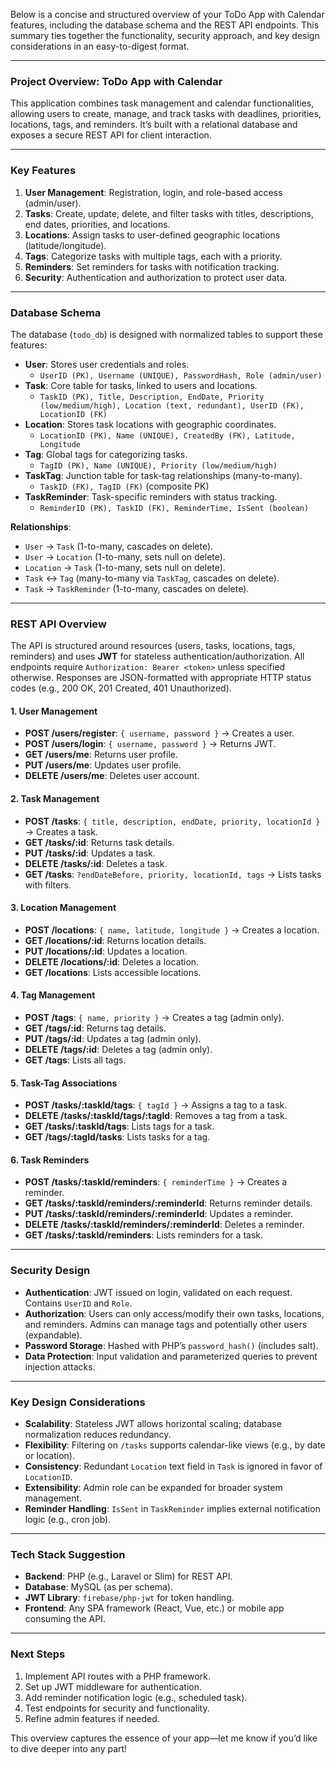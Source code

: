 Below is a concise and structured overview of your ToDo App with Calendar features, including the database schema and the REST API endpoints. This summary ties together the functionality, security approach, and key design considerations in an easy-to-digest format.

---

### **Project Overview: ToDo App with Calendar**
This application combines task management and calendar functionalities, allowing users to create, manage, and track tasks with deadlines, priorities, locations, tags, and reminders. It’s built with a relational database and exposes a secure REST API for client interaction.

---

### **Key Features**
1. **User Management**: Registration, login, and role-based access (admin/user).
2. **Tasks**: Create, update, delete, and filter tasks with titles, descriptions, end dates, priorities, and locations.
3. **Locations**: Assign tasks to user-defined geographic locations (latitude/longitude).
4. **Tags**: Categorize tasks with multiple tags, each with a priority.
5. **Reminders**: Set reminders for tasks with notification tracking.
6. **Security**: Authentication and authorization to protect user data.

---

### **Database Schema**
The database (`todo_db`) is designed with normalized tables to support these features:

- **User**: Stores user credentials and roles.
  - `UserID (PK), Username (UNIQUE), PasswordHash, Role (admin/user)`
- **Task**: Core table for tasks, linked to users and locations.
  - `TaskID (PK), Title, Description, EndDate, Priority (low/medium/high), Location (text, redundant), UserID (FK), LocationID (FK)`
- **Location**: Stores task locations with geographic coordinates.
  - `LocationID (PK), Name (UNIQUE), CreatedBy (FK), Latitude, Longitude`
- **Tag**: Global tags for categorizing tasks.
  - `TagID (PK), Name (UNIQUE), Priority (low/medium/high)`
- **TaskTag**: Junction table for task-tag relationships (many-to-many).
  - `TaskID (FK), TagID (FK)` (composite PK)
- **TaskReminder**: Task-specific reminders with status tracking.
  - `ReminderID (PK), TaskID (FK), ReminderTime, IsSent (boolean)`

**Relationships**:
- `User` → `Task` (1-to-many, cascades on delete).
- `User` → `Location` (1-to-many, sets null on delete).
- `Location` → `Task` (1-to-many, sets null on delete).
- `Task` ↔ `Tag` (many-to-many via `TaskTag`, cascades on delete).
- `Task` → `TaskReminder` (1-to-many, cascades on delete).

---

### **REST API Overview**
The API is structured around resources (users, tasks, locations, tags, reminders) and uses **JWT** for stateless authentication/authorization. All endpoints require `Authorization: Bearer <token>` unless specified otherwise. Responses are JSON-formatted with appropriate HTTP status codes (e.g., 200 OK, 201 Created, 401 Unauthorized).

#### **1. User Management**
- **POST /users/register**: `{ username, password }` → Creates a user.
- **POST /users/login**: `{ username, password }` → Returns JWT.
- **GET /users/me**: Returns user profile.
- **PUT /users/me**: Updates user profile.
- **DELETE /users/me**: Deletes user account.

#### **2. Task Management**
- **POST /tasks**: `{ title, description, endDate, priority, locationId }` → Creates a task.
- **GET /tasks/:id**: Returns task details.
- **PUT /tasks/:id**: Updates a task.
- **DELETE /tasks/:id**: Deletes a task.
- **GET /tasks**: `?endDateBefore, priority, locationId, tags` → Lists tasks with filters.

#### **3. Location Management**
- **POST /locations**: `{ name, latitude, longitude }` → Creates a location.
- **GET /locations/:id**: Returns location details.
- **PUT /locations/:id**: Updates a location.
- **DELETE /locations/:id**: Deletes a location.
- **GET /locations**: Lists accessible locations.

#### **4. Tag Management**
- **POST /tags**: `{ name, priority }` → Creates a tag (admin only).
- **GET /tags/:id**: Returns tag details.
- **PUT /tags/:id**: Updates a tag (admin only).
- **DELETE /tags/:id**: Deletes a tag (admin only).
- **GET /tags**: Lists all tags.

#### **5. Task-Tag Associations**
- **POST /tasks/:taskId/tags**: `{ tagId }` → Assigns a tag to a task.
- **DELETE /tasks/:taskId/tags/:tagId**: Removes a tag from a task.
- **GET /tasks/:taskId/tags**: Lists tags for a task.
- **GET /tags/:tagId/tasks**: Lists tasks for a tag.

#### **6. Task Reminders**
- **POST /tasks/:taskId/reminders**: `{ reminderTime }` → Creates a reminder.
- **GET /tasks/:taskId/reminders/:reminderId**: Returns reminder details.
- **PUT /tasks/:taskId/reminders/:reminderId**: Updates a reminder.
- **DELETE /tasks/:taskId/reminders/:reminderId**: Deletes a reminder.
- **GET /tasks/:taskId/reminders**: Lists reminders for a task.

---

### **Security Design**
- **Authentication**: JWT issued on login, validated on each request. Contains `UserID` and `Role`.
- **Authorization**: Users can only access/modify their own tasks, locations, and reminders. Admins can manage tags and potentially other users (expandable).
- **Password Storage**: Hashed with PHP’s `password_hash()` (includes salt).
- **Data Protection**: Input validation and parameterized queries to prevent injection attacks.

---

### **Key Design Considerations**
- **Scalability**: Stateless JWT allows horizontal scaling; database normalization reduces redundancy.
- **Flexibility**: Filtering on `/tasks` supports calendar-like views (e.g., by date or location).
- **Consistency**: Redundant `Location` text field in `Task` is ignored in favor of `LocationID`.
- **Extensibility**: Admin role can be expanded for broader system management.
- **Reminder Handling**: `IsSent` in `TaskReminder` implies external notification logic (e.g., cron job).

---

### **Tech Stack Suggestion**
- **Backend**: PHP (e.g., Laravel or Slim) for REST API.
- **Database**: MySQL (as per schema).
- **JWT Library**: `firebase/php-jwt` for token handling.
- **Frontend**: Any SPA framework (React, Vue, etc.) or mobile app consuming the API.

---

### **Next Steps**
1. Implement API routes with a PHP framework.
2. Set up JWT middleware for authentication.
3. Add reminder notification logic (e.g., scheduled task).
4. Test endpoints for security and functionality.
5. Refine admin features if needed.

This overview captures the essence of your app—let me know if you’d like to dive deeper into any part!